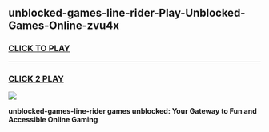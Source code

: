 
## unblocked-games-line-rider-Play-Unblocked-Games-Online-zvu4x
<h3>
<a href="https://premium76.site?title=unblocked-games-line-rider&ref=25A">CLICK TO PLAY</a></h3>
<hr>

<h3>
<a href="https://premium76.site?title=unblocked-games-line-rider&ref=25A">CLICK 2 PLAY</a>
  
</h3>

<a href="https://premium76.site?title=unblocked-games-line-rider&ref=25A"><img src="https://clearcache.store/games.png"></a>


**unblocked-games-line-rider games unblocked: Your Gateway to Fun and Accessible Online Gaming**
